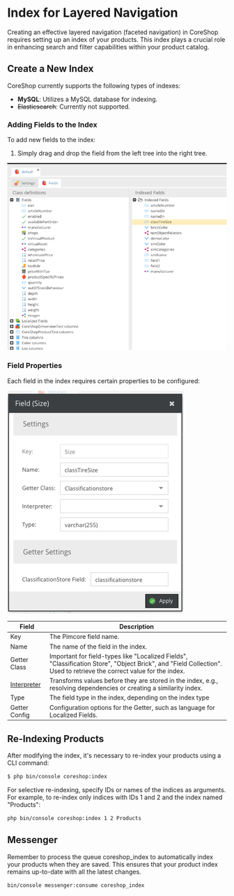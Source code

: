 # Index for Layered Navigation

Creating an effective layered navigation (faceted navigation) in CoreShop requires setting up an index of your products.
This index plays a crucial role in enhancing search and filter capabilities within your product catalog.

## Create a New Index

CoreShop currently supports the following types of indexes:

- **MySQL**: Utilizes a MySQL database for indexing.
- ~~Elasticsearch~~: Currently not supported.

### Adding Fields to the Index

To add new fields to the index:

1. Simply drag and drop the field from the left tree into the right tree.

![Index Fields](img/fields.png)

### Field Properties

Each field in the index requires certain properties to be configured:

![Field](img/field.png)

| Field                              | Description                                                                                                                                                          |
|------------------------------------|----------------------------------------------------------------------------------------------------------------------------------------------------------------------|
| Key                                | The Pimcore field name.                                                                                                                                              |
| Name                               | The name of the field in the index.                                                                                                                                  |
| Getter Class                       | Important for field-types like "Localized Fields", "Classification Store", "Object Brick", and "Field Collection". Used to retrieve the correct value for the index. |
| [Interpreter](./01_Interpreter.md) | Transforms values before they are stored in the index, e.g., resolving dependencies or creating a similarity index.                                                  |
| Type                               | The field type in the index, depending on the index type                                                                                                             |
| Getter Config                      | Configuration options for the Getter, such as language for Localized Fields.                                                                                         |

## Re-Indexing Products

After modifying the index, it's necessary to re-index your products using a CLI command:

```bash
$ php bin/console coreshop:index
```

For selective re-indexing, specify IDs or names of the indices as arguments. For example, to re-index only indices with
IDs 1 and 2 and the index named "Products":

```bash
php bin/console coreshop:index 1 2 Products
```

## Messenger

Remember to process the queue coreshop_index to automatically index your products when they are saved. This ensures that
your product index remains up-to-date with all the latest changes.

```bash
bin/console messenger:consume coreshop_index
```